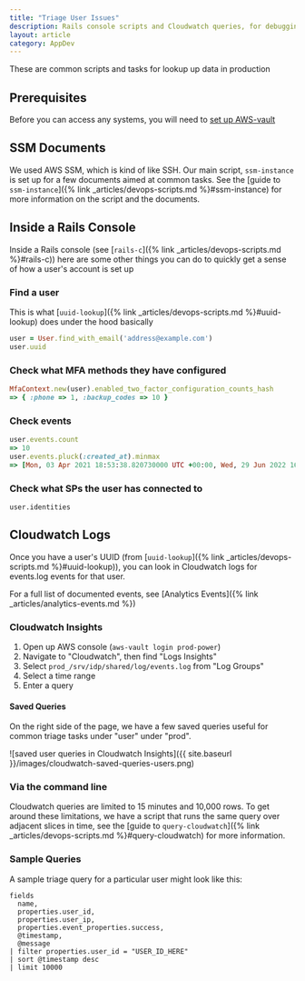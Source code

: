 ```yaml
---
title: "Triage User Issues"
description: Rails console scripts and Cloudwatch queries, for debugging the IDP
layout: article
category: AppDev
---
```


These are common scripts and tasks for lookup up data in production

## Prerequisites

Before you can access any systems, you will need to [set up AWS-vault](https://github.com/18F/identity-devops/wiki/Setting-Up-AWS-Vault)


## SSM Documents

We used AWS SSM, which is kind of like SSH. Our main script, `ssm-instance` is set up for a few documents aimed at common tasks. See the [guide to `ssm-instance`]({% link _articles/devops-scripts.md %}#ssm-instance) for more information
on the script and the documents.

## Inside a Rails Console

Inside a Rails console (see [`rails-c`]({% link _articles/devops-scripts.md %}#rails-c)) here are some other things you can do to quickly get a sense of how a user's account is set up

### Find a user

This is what [`uuid-lookup`]({% link _articles/devops-scripts.md %}#uuid-lookup) does under the hood basically

```ruby
user = User.find_with_email('address@example.com')
user.uuid
```

### Check what MFA methods they have configured

```ruby
MfaContext.new(user).enabled_two_factor_configuration_counts_hash
=> { :phone => 1, :backup_codes => 10 }
```

### Check events

```ruby
user.events.count
=> 10
user.events.pluck(:created_at).minmax
=> [Mon, 03 Apr 2021 18:53:38.820730000 UTC +00:00, Wed, 29 Jun 2022 16:47:46.275708000 UTC +00:00]
```

### Check what SPs the user has connected to

```
user.identities
```

## Cloudwatch Logs

Once you have a user's UUID (from [`uuid-lookup`]({% link _articles/devops-scripts.md %}#uuid-lookup)), you can look in Cloudwatch logs for
events.log events for that user.

For a full list of documented events, see [Analytics Events]({% link _articles/analytics-events.md %})

### Cloudwatch Insights

1. Open up AWS console (`aws-vault login prod-power`)
2. Navigate to "Cloudwatch", then find "Logs Insights"
3. Select `prod_/srv/idp/shared/log/events.log` from "Log Groups"
4. Select a time range
5. Enter a query

#### Saved Queries

On the right side of the page, we have a few saved queries useful for common triage tasks under "user" under "prod".

![saved user queries in Cloudwatch Insights]({{ site.baseurl }}/images/cloudwatch-saved-queries-users.png)

### Via the command line

Cloudwatch queries are limited to 15 minutes and 10,000 rows. To get around these limitations,
we have a script that runs the same query over adjacent slices in time, see the
[guide to `query-cloudwatch`]({% link _articles/devops-scripts.md %}#query-cloudwatch) for more
information.

### Sample Queries

A sample triage query for a particular user might look like this:

```cloudwatch
fields
  name,
  properties.user_id,
  properties.user_ip,
  properties.event_properties.success,
  @timestamp,
  @message
| filter properties.user_id = "USER_ID_HERE"
| sort @timestamp desc
| limit 10000
```
